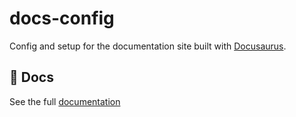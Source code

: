 # docs-config

Config and setup for the documentation site built with [Docusaurus](https://docusaurus.io).

## 📖 Docs

See the full [documentation](https://mohammadaobed.github.io/docs-config)
